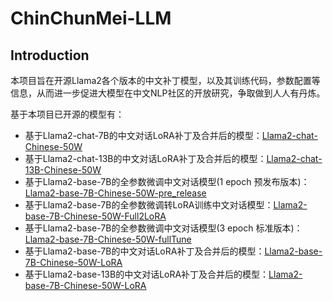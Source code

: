 # ChinChunMei-LLM

## Introduction

本项目旨在开源Llama2各个版本的中文补丁模型，以及其训练代码，参数配置等信息，从而进一步促进大模型在中文NLP社区的开放研究，争取做到人人有丹炼。

基于本项目已开源的模型有：
- 基于Llama2-chat-7B的中文对话LoRA补丁及合并后的模型：[Llama2-chat-Chinese-50W](https://huggingface.co/RicardoLee/Llama2-chat-Chinese-50W)
- 基于Llama2-chat-13B的中文对话LoRA补丁及合并后的模型：[Llama2-chat-13B-Chinese-50W](https://huggingface.co/RicardoLee/Llama2-chat-13B-Chinese-50W)
- 基于Llama2-base-7B的全参数微调中文对话模型(1 epoch 预发布版本)：[Llama2-base-7B-Chinese-50W-pre\_release](https://huggingface.co/RicardoLee/Llama2-base-7B-Chinese-50W-pre_release)
- 基于Llama2-base-7B的全参数微调转LoRA训练中文对话模型：[Llama2-base-7B-Chinese-50W-Full2LoRA](https://huggingface.co/RicardoLee/Llama2-base-7B-Chinese-50W-Full2LoRA)
- 基于Llama2-base-7B的全参数微调中文对话模型(3 epoch 标准版本)：[Llama2-base-7B-Chinese-50W-fullTune](https://huggingface.co/RicardoLee/Llama2-base-7B-Chinese-50W-fullTune)
- 基于Llama2-base-7B的中文对话LoRA补丁及合并后的模型：[Llama2-base-7B-Chinese-50W-LoRA](https://huggingface.co/RicardoLee/Llama2-base-7B-Chinese-50W-LoRA)
- 基于Llama2-base-13B的中文对话LoRA补丁及合并后的模型：[Llama2-base-7B-Chinese-50W-LoRA](https://huggingface.co/RicardoLee/Llama2-base-7B-Chinese-50W-LoRA)

